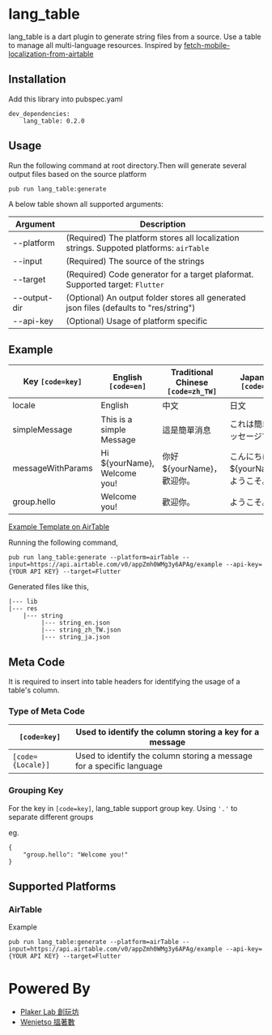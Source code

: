 # lang_table

lang_table is a dart plugin to generate string files from a source. Use
a table to manage all multi-language resources. Inspired by [fetch-mobile-localization-from-airtable](https://github.com/will-tsang/fetch-mobile-localization-from-airtable)


## Installation

Add this library into pubspec.yaml

``` 
dev_dependencies: 
    lang_table: 0.2.0
```
## Usage

Run the following command at root directory.Then will generate several
output files based on the source platform

```
pub run lang_table:generate
```

A below table shown all supported arguments:

| Argument  | Description |
|-----|-----|
| --platform | (Required) The platform stores all localization strings. Suppoted platforms: `airTable` |
| --input   | (Required) The source of the strings |
| --target  | (Required) Code generator for a target plaformat. Supported target: `Flutter` |
| --output-dir |  (Optional) An output folder stores all generated json files (defaults to "res/string") | 
| --api-key | (Optional) Usage of platform specific |

## Example

| Key `[code=key]`  | English `[code=en]` | Traditional Chinese `[code=zh_TW]` | Japanese `[code=ja]` |
|-----|-----|-----|-----|
| locale | English | 中文 | 日文  |
| simpleMessage  | This is a simple Message | 這是簡單消息 | これは簡単なメッセージです  |
| messageWithParams    |  Hi ${yourName}, Welcome you!   |  你好 ${yourName}，歡迎你。   |  こんにちは${yourName}、ようこそ。   |
| group.hello    |  Welcome you!   |  歡迎你。   |  ようこそ。   |

[Example Template on AirTable](https://airtable.com/shrJfZ4HlC9cjdVkk/tbl18JnO2rIR07ITN/viwzo7m3yHY73c9kp?blocks=hide)

Running the following command,

```
pub run lang_table:generate --platform=airTable --input=https://api.airtable.com/v0/appZmh0WMg3y6APAg/example --api-key={YOUR API KEY} --target=Flutter
```
Generated files like this,

```
|--- lib 
|--- res 
    |--- string 
         |--- string_en.json 
         |--- string_zh_TW.json 
         |--- string_ja.json 
```

## Meta Code 
It is required to insert into table headers for identifying the usage of
a table's column.

### Type of Meta Code

| `[code=key]`  | Used to identify the column storing a key for a message |
|-----|-----|
| `[code={Locale}]` | Used to identify the column storing a message for a specific language |

### Grouping Key
For the key in `[code=key]`, lang_table support group key. Using `'.'` to separate different groups

eg.
```
{
    "group.hello": "Welcome you!" 
}
```

## Supported Platforms

### AirTable

Example
```
pub run lang_table:generate --platform=airTable --input=https://api.airtable.com/v0/appZmh0WMg3y6APAg/example --api-key={YOUR API KEY} --target=Flutter
```

# Powered By 
- [Plaker Lab 創玩坊](https://plakerlab.com/)
- [Wenjetso 搵著數](https://www.wenjetso.com/zh_HK/)

